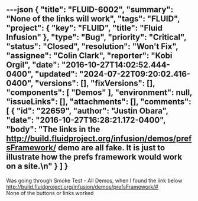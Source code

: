 ---json
{
  "title": "FLUID-6002",
  "summary": "None of the links will work",
  "tags": "FLUID",
  "project": {
    "key": "FLUID",
    "title": "Fluid Infusion"
  },
  "type": "Bug",
  "priority": "Critical",
  "status": "Closed",
  "resolution": "Won't Fix",
  "assignee": "Colin Clark",
  "reporter": "Kobi Orgil",
  "date": "2016-10-27T14:02:52.444-0400",
  "updated": "2024-07-22T09:20:02.416-0400",
  "versions": [],
  "fixVersions": [],
  "components": [
    "Demos"
  ],
  "environment": null,
  "issueLinks": [],
  "attachments": [],
  "comments": [
    {
      "id": "22659",
      "author": "Justin Obara",
      "date": "2016-10-27T16:28:21.172-0400",
      "body": "The links in the <http://build.fluidproject.org/infusion/demos/prefsFramework/> demo are all fake. It is just to illustrate how the prefs framework would work on a site.\n"
    }
  ]
}
---
Was going through Smoke Test - All Demos, when I found the link below\
<http://build.fluidproject.org/infusion/demos/prefsFramework/#>\
None of the buttons or links worked

        